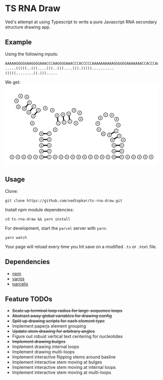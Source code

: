 # TS RNA Draw

Ved's attempt at using Typescript to write a pure Javascript RNA secondary structure drawing app.

## Example

Using the following inputs:

```
AAAAAGGGGGAAGGGGAAACCCAAGGGGAAACCCACCCCCAAAAAAAAAAGGGGGGAAAAAAACCACCCAAAAA
.....(((((..(((....)))..(((....))).)))))..........(((((........)).))).....
```

We get:
![ts-rna-draw-example](img/ts-rna-draw-multiloop-example.png)

## Usage

Clone:
```
git clone https://github.com/vedtopkar/ts-rna-draw.git
```

Install npm module dependencies:
```
cd ts-rna-draw && yarn install
```

For development, start the `parcel` server with `yarn`:
```
yarn watch
```
Your page will reload every time you hit save on a modified `.ts` or `.html` file.

## Dependencies

- [npm](https://www.npmjs.com/get-npm)
- [yarnjs](https://yarnpkg.com/)
- [parceljs](https://parceljs.org/)

## Feature TODOs

- ~~Scale up terminal loop radius for large-sequence loops~~
- ~~Abstract away global variables for drawing config~~
- ~~Split up drawing scripts for each element type~~
- Implement paperjs element grouping
- ~~Update stem drawing for arbitrary angles~~
- Figure out robust vertical text centering for nucleotides
- ~~Implement drawing bulges~~
- Implement drawing internal loops
- Implement drawing multi-loops
- Implement interactive flipping stems around basline
- Implement interactive stem moving at bulges
- Implement interactive stem moving at internal loops
- Implement interactive stem moving at multi-loops